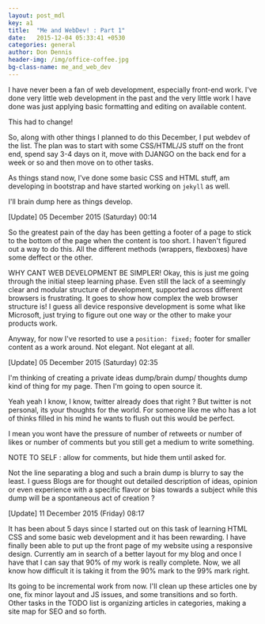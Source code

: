 ```yaml
---
layout: post_mdl
key: a1
title:  "Me and WebDev! : Part 1"
date:   2015-12-04 05:33:41 +0530
categories: general
author: Don Dennis
header-img: /img/office-coffee.jpg
bg-class-name: me_and_web_dev
---
```


I have never been a fan of web development, especially front-end work. I've done very little web development in the past and the very little work I have done was just applying basic formatting and editing on available content.

This had to change! 

So, along with other things I planned to do this December, I put webdev of the list. The plan was to start with some CSS/HTML/JS stuff on the front end, spend say 3-4 days on it, move with DJANGO on the back end for a week or so and then move on to other tasks.

As things stand now, I've done some basic CSS and HTML stuff, am developing in bootstrap and have started working on `jekyll` as well.

I'll brain dump here as things develop.

[Update] 05 December 2015 (Saturday) 00:14

So the greatest pain of the day has been getting a footer of a page to stick to the bottom of the page when the content is too short. I haven't figured out a way to do this. All the different methods (wrappers, flexboxes) have some deffect or the other. 

WHY CANT WEB DEVELOPMENT BE SIMPLER!
Okay, this is just me going through the initial steep learning phase. Even still the lack of a seemingly clear and modular structure of development, supported across different browsers is frustrating. It goes to show how complex the web browser structure is! I guess all device responsive development is some what like Microsoft, just trying to figure out one way or the other to make your products work.

Anyway, for now I've resorted to use a `position: fixed;` footer for smaller content as a work around. Not elegant. Not elegant at all.

[Update] 05 December 2015 (Saturday) 02:35

I'm thinking of creating a private ideas dump/brain dump/ thoughts dump kind of thing for my page. Then I'm going to open source it.

Yeah yeah I know, I know, twitter already does that right ?
But twitter is not personal, its your thoughts for the world. For someone like me who has a lot of thinks filled in his mind he wants to flush out this would be perfect.

I mean you wont have the pressure of number of retweets or number of likes or number of comments but you still get a medium to write something.

NOTE TO SELF : allow for comments, but hide them until asked for.

Not the line separating a blog and such a brain dump is blurry to say the least. I guess Blogs are for thought out detailed description of ideas, opinion or even experience with a specific flavor or bias towards a subject while this dump will be a spontaneous act of creation ? 

[Update] 11 December 2015 (Friday) 08:17

It has been about 5 days since I started out on this task of learning HTML CSS and some basic web development and it has been rewarding. I have finally been able to put up the front page of my website using a responsive design. Currently am in search of a better layout for my blog and once I have that I can say that 90% of my work is really complete. Now, we all know how difficult it is taking it from the 90% mark to the 99% mark right.

Its going to be incremental work from now. I'll clean up these articles one by one, fix minor layout and JS issues, and some transitions and so forth. Other tasks in the TODO list is organizing articles in categories, making a site map for SEO and so forth.